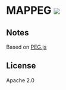 # MAPPEG [![][travis_img]][travis_url]

## Notes

Based on [PEG.js](https://pegjs.org)

## License

Apache 2.0

[travis_img]: https://travis-ci.com/mongodb-js/mappeg.svg?token=ezEB2TnpPiu7XLo6ByZp&branch=master
[travis_url]: https://travis-ci.com/mongodb-js/mappeg
